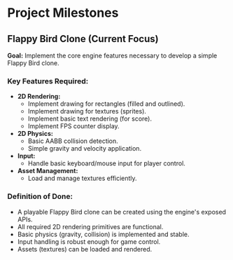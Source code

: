 # Project Milestones

## Flappy Bird Clone (Current Focus)

**Goal:** Implement the core engine features necessary to develop a simple Flappy Bird clone.

### Key Features Required:

*   **2D Rendering:**
    *   Implement drawing for rectangles (filled and outlined).
    *   Implement drawing for textures (sprites).
    *   Implement basic text rendering (for score).
    *   Implement FPS counter display.
*   **2D Physics:**
    *   Basic AABB collision detection.
    *   Simple gravity and velocity application.
*   **Input:**
    *   Handle basic keyboard/mouse input for player control.
*   **Asset Management:**
    *   Load and manage textures efficiently.

### Definition of Done:

*   A playable Flappy Bird clone can be created using the engine's exposed APIs.
*   All required 2D rendering primitives are functional.
*   Basic physics (gravity, collision) is implemented and stable.
*   Input handling is robust enough for game control.
*   Assets (textures) can be loaded and rendered.

